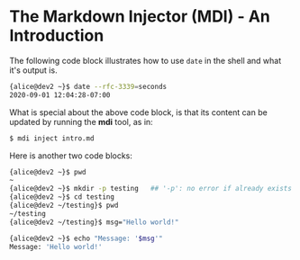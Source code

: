 # The Markdown Injector (MDI) - An Introduction

The following code block illustrates how to use `date` in the shell and what it's output is.

<!-- code-block #1 -->
```sh
{alice@dev2 ~}$ date --rfc-3339=seconds
2020-09-01 12:04:28-07:00
```

What is special about the above code block, is that its content can be updated by running the **mdi** tool, as in:

```sh
$ mdi inject intro.md
```

Here is another two code blocks:

<!-- code-block label="set-msg" -->
```sh
{alice@dev2 ~}$ pwd
~
{alice@dev2 ~}$ mkdir -p testing   ## '-p': no error if already exists
{alice@dev2 ~}$ cd testing
{alice@dev2 ~/testing}$ pwd
~/testing
{alice@dev2 ~/testing}$ msg="Hello world!"
```

<!-- code-block #3 -->
```sh
{alice@dev2 ~}$ echo "Message: '$msg'"
Message: 'Hello world!'
```

